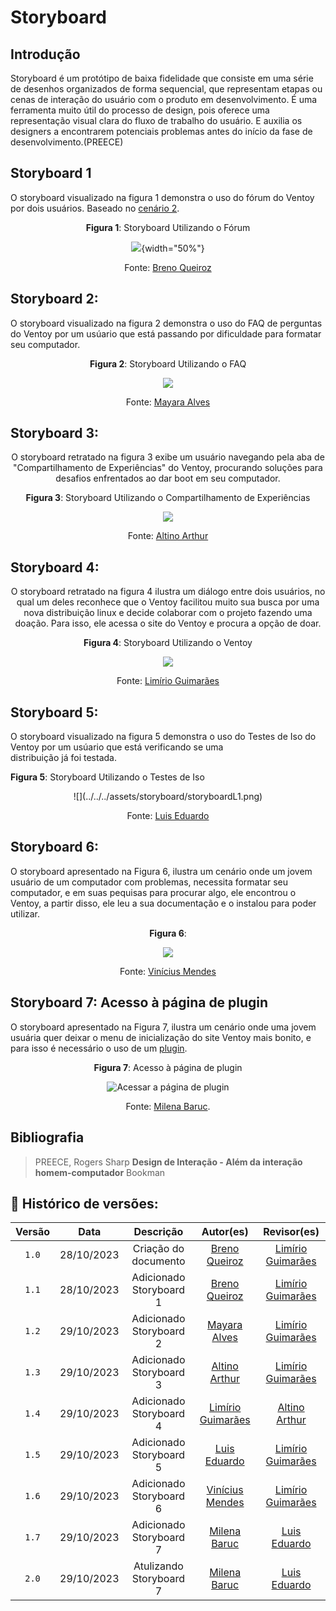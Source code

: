 # Storyboard

## Introdução

Storyboard é um protótipo de baixa fidelidade que consiste em uma
série de desenhos organizados de forma sequencial, que representam
etapas ou cenas de interação do usuário com o produto em desenvolvimento.
É uma ferramenta muito útil do processo de design, pois oferece
uma representação visual clara do fluxo de trabalho do usuário.
E auxilia os designers a encontrarem potenciais problemas antes do
início da fase de desenvolvimento.(PREECE)

## Storyboard 1

O storyboard visualizado na figura 1 demonstra o uso do fórum do Ventoy por dois usuários.
Baseado no <a href="../../../../AnaliseDeRequisitos/cenarios/#cenario-02">cenário 2</a>.

<center>

**Figura 1**: Storyboard Utilizando o Fórum

![](../../../assets/storyboard/storyboardB1.png){width="50%"}

Fonte: [Breno Queiroz](https://github.com/brenob6)

</center>

## Storyboard 2:

O storyboard visualizado na figura 2 demonstra o uso do FAQ de perguntas do Ventoy por um usúario que está passando por dificuldade para formatar seu computador.
<center>

**Figura 2**: Storyboard Utilizando o FAQ

![](../../../assets/storyboard/storyboardM1.png)

Fonte: [Mayara Alves](https://github.com/Mayara-tech)

</center>

## Storyboard 3:
<center>

O storyboard retratado na figura 3 exibe um usuário navegando pela aba de "Compartilhamento de Experiências" do Ventoy, procurando soluções para desafios enfrentados ao dar boot em seu computador.

**Figura 3**: Storyboard Utilizando o Compartilhamento de Experiências

![](../../../assets/storyboard/storyboardA1.png)

Fonte: [Altino Arthur](https://github.com/arthurrochamoreira)

</center>

## Storyboard 4:
<center>

O storyboard retratado na figura 4 ilustra um diálogo entre dois usuários, no qual um deles reconhece que o Ventoy facilitou muito sua busca por uma nova distribuição linux e decide colaborar com o projeto fazendo uma doação. Para isso, ele acessa o site do Ventoy e procura a opção de doar.

**Figura 4**: Storyboard Utilizando o Ventoy

![](../../../assets/storyboard/stoyboard_limirio.png)

Fonte: [Limírio Guimarães](https://github.com/LimirioGuimaraes)

</center>

## Storyboard 5:

O storyboard visualizado na figura 5 demonstra o uso do Testes de Iso  do Ventoy por um usúario que está verificando se uma distribuição já foi testada.

**Figura 5**: Storyboard Utilizando o Testes de Iso
<center>
![](../../../assets/storyboard/storyboardL1.png)

Fonte: [Luis Eduardo](https://github.com/LuisMiranda10)

</center>

## Storyboard 6:

O storyboard apresentado na Figura 6, ilustra um cenário onde um jovem usuário de um computador com problemas, necessita formatar seu computador, e em suas pequisas para procurar algo, ele encontrou o Ventoy, a partir disso, ele leu a sua documentação e o instalou para poder utilizar.

<center>

**Figura 6**: 

![](../../../assets/storyboard/storyboard_1.jpg)

Fonte: [Vinícius Mendes](https://github.com/yabamiah)

</center>

## Storyboard 7: Acesso à página de plugin

O storyboard apresentado na Figura 7, ilustra um cenário onde uma jovem usuária quer deixar o menu de inicialização do site Ventoy mais bonito, e para isso é necessário o uso de um [plugin](https://www.ventoy.net/en/plugin.html).

<center>

**Figura 7**: Acesso à página de plugin

![Acessar a página de plugin](../../../assets/acessar-a-pagina-de-plugin-highres.png)

Fonte: [Milena Baruc](https://github.com/MilenaBaruc).

</center>

## Bibliografia

> PREECE, Rogers Sharp **Design de Interação - Além da interação homem-computador** Bookman <br/>

## 📑 Histórico de versões:

|Versão |    Data    |     Descrição       |  Autor(es)  |                  Revisor(es)
:-----: | :--------: | :-----------------: | :----------:| :-----------------------------------: 
|`1.0`  | 28/10/2023 | Criação do documento|[Breno Queiroz](https://github.com/brenob6)|[Limírio Guimarães](https://github.com/LimirioGuimaraes)
|`1.1`  | 28/10/2023 |Adicionado Storyboard 1|[Breno Queiroz](https://github.com/brenob6)|[Limírio Guimarães](https://github.com/LimirioGuimaraes)
|`1.2`  | 29/10/2023 |Adicionado Storyboard 2|[Mayara Alves](https://github.com/Mayara-tech)|[Limírio Guimarães](https://github.com/LimirioGuimaraes)
|`1.3`  | 29/10/2023 |Adicionado Storyboard 3|[Altino Arthur](https://github.com/arthurrochamoreira)|[Limírio Guimarães](https://github.com/LimirioGuimaraes)
|`1.4`  | 29/10/2023 |Adicionado Storyboard 4|[Limírio Guimarães](https://github.com/LimirioGuimaraes)|[Altino Arthur](https://github.com/arthurrochamoreira) 
|`1.5`  | 29/10/2023 |Adicionado Storyboard 5|[Luis Eduardo](https://github.com/LuisMiranda10)|[Limírio Guimarães](https://github.com/LimirioGuimaraes)
|`1.6`  | 29/10/2023 |Adicionado Storyboard 6|[Vinícius Mendes](https://github.com/yabamiah)|[Limírio Guimarães](https://github.com/LimirioGuimaraes)
|`1.7`  | 29/10/2023 |Adicionado Storyboard 7|[Milena Baruc](https://github.com/MilenaBaruc)|[Luis Eduardo](https://github.com/LuisMiranda10)
|`2.0`  | 29/10/2023 |Atulizando Storyboard 7|[Milena Baruc](https://github.com/MilenaBaruc)|[Luis Eduardo](https://github.com/LuisMiranda10)
